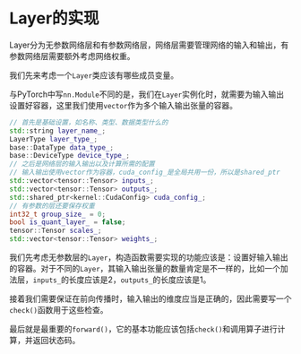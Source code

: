# Layer的实现
Layer分为无参数网络层和有参数网络层，网络层需要管理网络的输入和输出，有参数网络层需要额外考虑网络权重。

我们先来考虑一个`Layer`类应该有哪些成员变量。

与PyTorch中写`nn.Module`不同的是，我们在`Layer`实例化时，就需要为输入输出设置好容器，这里我们使用`vector`作为多个输入输出张量的容器。

```cpp
// 首先是基础设置，如名称、类型、数据类型什么的
std::string layer_name_;
LayerType layer_type_;
base::DataType data_type_;
base::DeviceType device_type_;
// 之后是网络层的输入输出以及计算所需的配置
// 输入输出使用vector作为容器，cuda_config_是全局共用一份，所以是shared_ptr
std::vector<tensor::Tensor> inputs_;
std::vector<tensor::Tensor> outputs_;
std::shared_ptr<kernel::CudaConfig> cuda_config_;
// 有参数的层还要保存权重
int32_t group_size_ = 0;
bool is_quant_layer_ = false;
tensor::Tensor scales_;
std::vector<tensor::Tensor> weights_;
```

我们先考虑无参数层的`Layer`，构造函数需要实现的功能应该是：设置好输入输出的容器。对于不同的`Layer`，其输入输出张量的数量肯定是不一样的，比如一个加法层，`inputs_`的长度应该是2，`outputs_`的长度应该是1。

接着我们需要保证在前向传播时，输入输出的维度应当是正确的，因此需要写一个`check()`函数用于这些检查。

最后就是最重要的`forward()`，它的基本功能应该包括`check()`和调用算子进行计算，并返回状态码。